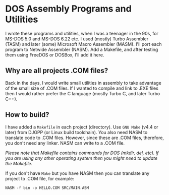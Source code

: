 # DOS Assembly Programs and Utilities
I wrote these programs and utilities, when I was a teenager in the 90s, for MS-DOS 5.0 and MS-DOS 6.22 etc. I used (mostly) Turbo Assembler (TASM) and later (some) Microsoft Macro Assembler (MASM). I'll port each program to Netwide Assembler (NASM). Add a Makefile, and after testing them using FreeDOS or DOSBox, I'll add it here.

## Why are all projects .COM files?
Back in the days, I would write small utilities in assembly to take advantage of the small size of .COM files. If I wanted to compile and link to .EXE files then I would rather prefer the C language (mostly Turbo C, and later Turbo C++).

## How to build?
I have added a `Makefile` in each project (directory). Use `GNU Make` (v4.4 or later) from DJGPP (or Linux build toolchain). You also need NASM to translate code to .COM files. However, since these are .COM files, therefore, you don't need any linker. NASM can write to a .COM file. 

_Please note that Makefile contains commands for DOS (mkdir, del, etc). If you are using any other operating system then you might need to update the Makefile._

If you don't have `Make` but you have NASM then you can translate any project to .COM file, for example:
```
NASM -f bin -o HELLO.COM SRC/MAIN.ASM
```
